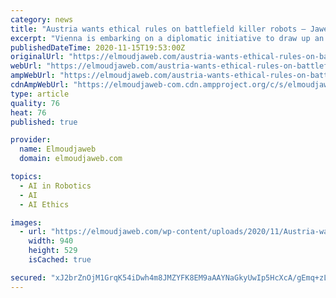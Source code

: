 ```yaml
---
category: news
title: "Austria wants ethical rules on battlefield killer robots – Jaweb"
excerpt: "Vienna is embarking on a diplomatic initiative to draw up an ethical framework for the use of killer robots on the battlefields of the future. Foreign Minister Alexander Schallenberg said similar standards should be adopted as those established for landmines and cluster weapons."
publishedDateTime: 2020-11-15T19:53:00Z
originalUrl: "https://elmoudjaweb.com/austria-wants-ethical-rules-on-battlefield-killer-robots-jaweb/"
webUrl: "https://elmoudjaweb.com/austria-wants-ethical-rules-on-battlefield-killer-robots-jaweb/"
ampWebUrl: "https://elmoudjaweb.com/austria-wants-ethical-rules-on-battlefield-killer-robots-jaweb/?amp"
cdnAmpWebUrl: "https://elmoudjaweb-com.cdn.ampproject.org/c/s/elmoudjaweb.com/austria-wants-ethical-rules-on-battlefield-killer-robots-jaweb/?amp"
type: article
quality: 76
heat: 76
published: true

provider:
  name: Elmoudjaweb
  domain: elmoudjaweb.com

topics:
  - AI in Robotics
  - AI
  - AI Ethics

images:
  - url: "https://elmoudjaweb.com/wp-content/uploads/2020/11/Austria-wants-ethical-rules-on-battlefield-killer-robots-–-Jaweb.jpg"
    width: 940
    height: 529
    isCached: true

secured: "xJ2brZnOjM1GrqK54iDwh4m8JMZYFK8EM9aAAYNaGkyUwIp5HcXcA/gEmq+zLlc7528ccdZuU06EWUdlG+RwGqT3bwlHBdYfFHfohNYNBeJbqmmD88xNo9o4es+TMRXz7bz5sHKZYixmrSg0SY1grzDAc8BW8jV8fV0O8pzEBNFutQZzVN2H6Ws50wsVySNLDhm+cyCaITQRraqPFgn0WHlgvzAPwn8N+TP5QzVjah4jbqFPBR5iahVKFbWJzpZefGfnnUmde6/y3xxM34KzjK6vob20BSOjy0DG+VFWOfZ4rCLoO3vgYhQqK3xNjakfFoupCIy9N11bFwBr7EA+5vgPxZHYTwK9cIMIfxpX9hQ=;EjGkltsfn+dsGV+9hf1XyQ=="
---
```


